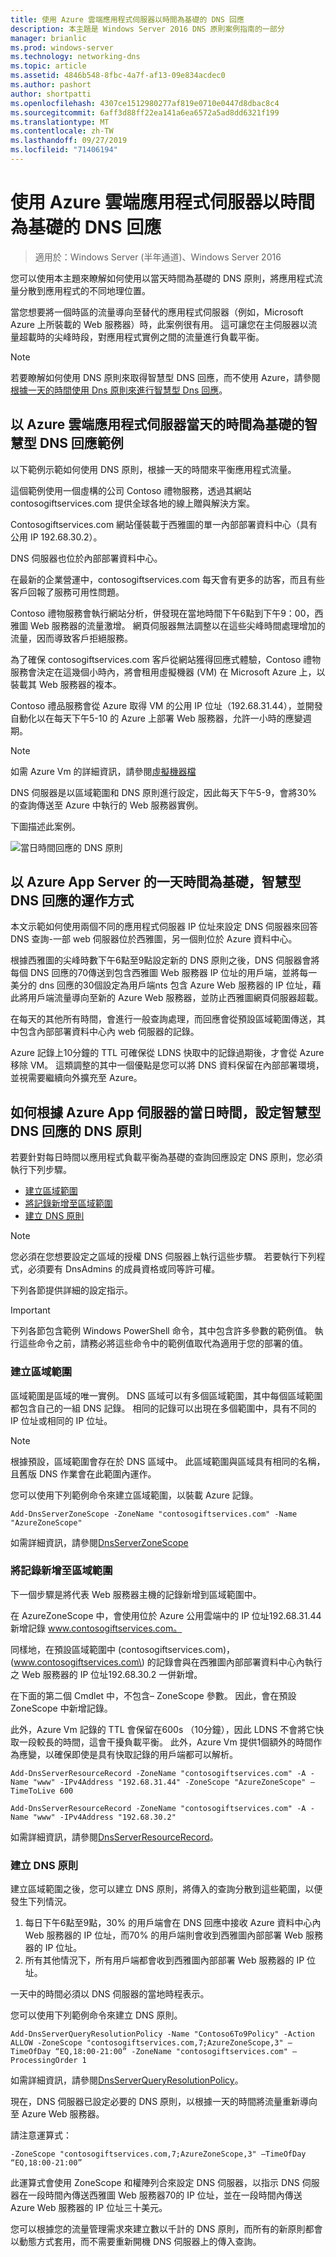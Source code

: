 ```yaml
---
title: 使用 Azure 雲端應用程式伺服器以時間為基礎的 DNS 回應
description: 本主題是 Windows Server 2016 DNS 原則案例指南的一部分
manager: brianlic
ms.prod: windows-server
ms.technology: networking-dns
ms.topic: article
ms.assetid: 4846b548-8fbc-4a7f-af13-09e834acdec0
ms.author: pashort
author: shortpatti
ms.openlocfilehash: 4307ce1512980277af819e0710e0447d8dbac8c4
ms.sourcegitcommit: 6aff3d88ff22ea141a6ea6572a5ad8dd6321f199
ms.translationtype: MT
ms.contentlocale: zh-TW
ms.lasthandoff: 09/27/2019
ms.locfileid: "71406194"
---
```

# <a name="dns-responses-based-on-time-of-day-with-an-azure-cloud-app-server"></a>使用 Azure 雲端應用程式伺服器以時間為基礎的 DNS 回應

>適用於：Windows Server (半年通道)、Windows Server 2016

您可以使用本主題來瞭解如何使用以當天時間為基礎的 DNS 原則，將應用程式流量分散到應用程式的不同地理位置。 

當您想要將一個時區的流量導向至替代的應用程式伺服器（例如，Microsoft Azure 上所裝載的 Web 服務器）時，此案例很有用。 這可讓您在主伺服器以流量超載時的尖峰時段，對應用程式實例之間的流量進行負載平衡。 

> [!NOTE]
> 若要瞭解如何使用 DNS 原則來取得智慧型 DNS 回應，而不使用 Azure，請參閱[根據一天的時間使用 Dns 原則來進行智慧型 Dns 回應](Scenario--Use-DNS-Policy-for-Intelligent-DNS-Responses-Based-on-the-Time-of-Day.md)。 

## <a name="example-of-intelligent-dns-responses-based-on-the-time-of-day-with-azure-cloud-app-server"></a>以 Azure 雲端應用程式伺服器當天的時間為基礎的智慧型 DNS 回應範例

以下範例示範如何使用 DNS 原則，根據一天的時間來平衡應用程式流量。

這個範例使用一個虛構的公司 Contoso 禮物服務，透過其網站 contosogiftservices.com 提供全球各地的線上贈與解決方案。 

Contosogiftservices.com 網站僅裝載于西雅圖的單一內部部署資料中心（具有公用 IP 192.68.30.2）。 

DNS 伺服器也位於內部部署資料中心。 

在最新的企業營運中，contosogiftservices.com 每天會有更多的訪客，而且有些客戶回報了服務可用性問題。 

Contoso 禮物服務會執行網站分析，併發現在當地時間下午6點到下午9：00，西雅圖 Web 服務器的流量激增。 網頁伺服器無法調整以在這些尖峰時間處理增加的流量，因而導致客戶拒絕服務。 

為了確保 contosogiftservices.com 客戶從網站獲得回應式體驗，Contoso 禮物服務會決定在這幾個小時內，將會租用虛擬機器 \(VM\) 在 Microsoft Azure 上，以裝載其 Web 服務器的複本。  

Contoso 禮品服務會從 Azure 取得 VM 的公用 IP 位址（192.68.31.44），並開發自動化以在每天下午5-10 的 Azure 上部署 Web 服務器，允許一小時的應變週期。

> [!NOTE]
> 如需 Azure Vm 的詳細資訊，請參閱[虛擬機器檔](https://azure.microsoft.com/documentation/services/virtual-machines/) 

DNS 伺服器是以區域範圍和 DNS 原則進行設定，因此每天下午5-9，會將30% 的查詢傳送至 Azure 中執行的 Web 服務器實例。

下圖描述此案例。

![當日時間回應的 DNS 原則](../../media/DNS-Policy-Tod2/dns_policy_tod2.jpg)  

## <a name="how-intelligent-dns-responses-based-on-time-of-day-with-azure-app-server-works"></a>以 Azure App Server 的一天時間為基礎，智慧型 DNS 回應的運作方式
 
本文示範如何使用兩個不同的應用程式伺服器 IP 位址來設定 DNS 伺服器來回答 DNS 查詢-一部 web 伺服器位於西雅圖，另一個則位於 Azure 資料中心。

根據西雅圖的尖峰時數下午6點至9點設定新的 DNS 原則之後，DNS 伺服器會將每個 DNS 回應的70傳送到包含西雅圖 Web 服務器 IP 位址的用戶端，並將每一美分的 dns 回應的30個設定為用戶端nts 包含 Azure Web 服務器的 IP 位址，藉此將用戶端流量導向至新的 Azure Web 服務器，並防止西雅圖網頁伺服器超載。 

在每天的其他所有時間，會進行一般查詢處理，而回應會從預設區域範圍傳送，其中包含內部部署資料中心內 web 伺服器的記錄。 

Azure 記錄上10分鐘的 TTL 可確保從 LDNS 快取中的記錄過期後，才會從 Azure 移除 VM。 這類調整的其中一個優點是您可以將 DNS 資料保留在內部部署環境，並視需要繼續向外擴充至 Azure。

## <a name="how-to-configure-dns-policy-for-intelligent-dns-responses-based-on-time-of-day-with-azure-app-server"></a>如何根據 Azure App 伺服器的當日時間，設定智慧型 DNS 回應的 DNS 原則

若要針對每日時間以應用程式負載平衡為基礎的查詢回應設定 DNS 原則，您必須執行下列步驟。

- [建立區域範圍](#create-the-zone-scopes)
- [將記錄新增至區域範圍](#add-records-to-the-zone-scopes)
- [建立 DNS 原則](#create-the-dns-policies)

> [!NOTE]
> 您必須在您想要設定之區域的授權 DNS 伺服器上執行這些步驟。 若要執行下列程式，必須要有 DnsAdmins 的成員資格或同等許可權。 

下列各節提供詳細的設定指示。

> [!IMPORTANT]
> 下列各節包含範例 Windows PowerShell 命令，其中包含許多參數的範例值。 執行這些命令之前，請務必將這些命令中的範例值取代為適用于您的部署的值。 


### <a name="create-the-zone-scopes"></a>建立區域範圍

區域範圍是區域的唯一實例。 DNS 區域可以有多個區域範圍，其中每個區域範圍都包含自己的一組 DNS 記錄。 相同的記錄可以出現在多個範圍中，具有不同的 IP 位址或相同的 IP 位址。 

> [!NOTE]
> 根據預設，區域範圍會存在於 DNS 區域中。 此區域範圍與區域具有相同的名稱，且舊版 DNS 作業會在此範圍內運作。 

您可以使用下列範例命令來建立區域範圍，以裝載 Azure 記錄。

```
Add-DnsServerZoneScope -ZoneName "contosogiftservices.com" -Name "AzureZoneScope"
```

如需詳細資訊，請參閱[DnsServerZoneScope](https://docs.microsoft.com/powershell/module/dnsserver/add-dnsserverzonescope?view=win10-ps)

### <a name="add-records-to-the-zone-scopes"></a>將記錄新增至區域範圍
下一個步驟是將代表 Web 服務器主機的記錄新增到區域範圍中。 

在 AzureZoneScope 中，會使用位於 Azure 公用雲端中的 IP 位址192.68.31.44 新增記錄 www.contosogiftservices.com。 

同樣地，在預設區域範圍中 \(contosogiftservices.com\)，\(www.contosogiftservices.com\) 的記錄會與在西雅圖內部部署資料中心內執行之 Web 服務器的 IP 位址192.68.30.2 一併新增。

在下面的第二個 Cmdlet 中，不包含– ZoneScope 參數。 因此，會在預設 ZoneScope 中新增記錄。 

此外，Azure Vm 記錄的 TTL 會保留在600s （10分鐘），因此 LDNS 不會將它快取一段較長的時間，這會干擾負載平衡。 此外，Azure Vm 提供1個額外的時間作為應變，以確保即使是具有快取記錄的用戶端都可以解析。

```
Add-DnsServerResourceRecord -ZoneName "contosogiftservices.com" -A -Name "www" -IPv4Address "192.68.31.44" -ZoneScope "AzureZoneScope" –TimeToLive 600

Add-DnsServerResourceRecord -ZoneName "contosogiftservices.com" -A -Name "www" -IPv4Address "192.68.30.2"
```

如需詳細資訊，請參閱[DnsServerResourceRecord](https://docs.microsoft.com/powershell/module/dnsserver/add-dnsserverresourcerecord?view=win10-ps)。  

### <a name="create-the-dns-policies"></a>建立 DNS 原則 
建立區域範圍之後，您可以建立 DNS 原則，將傳入的查詢分散到這些範圍，以便發生下列情況。

1. 每日下午6點至9點，30% 的用戶端會在 DNS 回應中接收 Azure 資料中心內 Web 服務器的 IP 位址，而70% 的用戶端則會收到西雅圖內部部署 Web 服務器的 IP 位址。
2. 所有其他情況下，所有用戶端都會收到西雅圖內部部署 Web 服務器的 IP 位址。

一天中的時間必須以 DNS 伺服器的當地時程表示。

您可以使用下列範例命令來建立 DNS 原則。

```
Add-DnsServerQueryResolutionPolicy -Name "Contoso6To9Policy" -Action ALLOW -ZoneScope "contosogiftservices.com,7;AzureZoneScope,3" –TimeOfDay “EQ,18:00-21:00” -ZoneName "contosogiftservices.com" –ProcessingOrder 1
```

如需詳細資訊，請參閱[DnsServerQueryResolutionPolicy](https://docs.microsoft.com/powershell/module/dnsserver/add-dnsserverqueryresolutionpolicy?view=win10-ps)。  
  
現在，DNS 伺服器已設定必要的 DNS 原則，以根據一天的時間將流量重新導向至 Azure Web 服務器。 

請注意運算式：

`
 -ZoneScope "contosogiftservices.com,7;AzureZoneScope,3" –TimeOfDay “EQ,18:00-21:00” 
`

此運算式會使用 ZoneScope 和權陣列合來設定 DNS 伺服器，以指示 DNS 伺服器在一段時間內傳送西雅圖 Web 服務器70的 IP 位址，並在一段時間內傳送 Azure Web 服務器的 IP 位址三十美元。

您可以根據您的流量管理需求來建立數以千計的 DNS 原則，而所有的新原則都會以動態方式套用，而不需要重新開機 DNS 伺服器上的傳入查詢。

